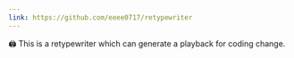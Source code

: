 ```yaml
---
link: https://github.com/eeee0717/retypewriter
---
```


🖨️ This is a retypewriter which can generate a playback for coding change.
